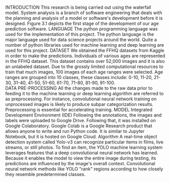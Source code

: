 INTRODUCTION
This research is being carried out using the waterfall model. System analysis is a branch of software engineering that deals with the planning and analysis of a model or software's development before it is designed. Figure 3.1 depicts the first stage of the development of our age prediction software.
LANGUAGE
The python programming language was used for the implementation of this project. The python language is the major language used for data science projects around the world. Quite a number of python libraries used for machine learning and deep learning are used for this project. 
DATASET
We obtained the FFHQ datasets from Kaggle in order to make the predictions. Individuals of various ages are represented in the FFHQ dataset. This dataset contains over 52,000 images and it is also an unlabeled dataset. Due to the grossly limited computational resources to train that much images, 100 images of each age ranges were selected. Age ranges are grouped into 10 classes, these classes include: 0-10, 11-20, 21-30, 31-40, 41-50, 51-60, 61-70, 71-80, 81-90, 91-100.  
DATA PRE-PROCESSING
All the changes made to the raw data prior to feeding it to the machine learning or deep learning algorithm are referred to as preprocessing. For instance, convolutional neural network training on unprocessed images is likely to produce subpar categorization results. Preprocessing is essential for accelerating training.
MODEL
Integrated Development Environment (IDE)
Following the annotations, the images and labels were uploaded to Google Drive. Following that, it was installed on Google Colaboratory. Google Colab is a Google Research product that allows anyone to write and run Python code. It is similar to Jupyter Notebook, but it is hosted on Google Cloud.
Algorithm 
A real-time object detection system called Yolo-v3 can recognize particular items in films, live streams, or still photos. To find an item, the YOLO machine learning system leverages features that a deep convolutional neural network has learned. Because it enables the model to view the entire image during testing, its predictions are influenced by the image's overall context. Convolutional neural network methods like YOLO "rank" regions according to how closely they resemble predetermined classes.
